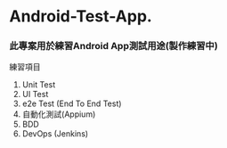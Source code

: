 # Android-Test-App.
### 此專案用於練習Android App測試用途(製作練習中)
練習項目
1. Unit Test
2. UI Test
3. e2e Test (End To End Test)
4. 自動化測試(Appium)
5. BDD
6. DevOps (Jenkins)
